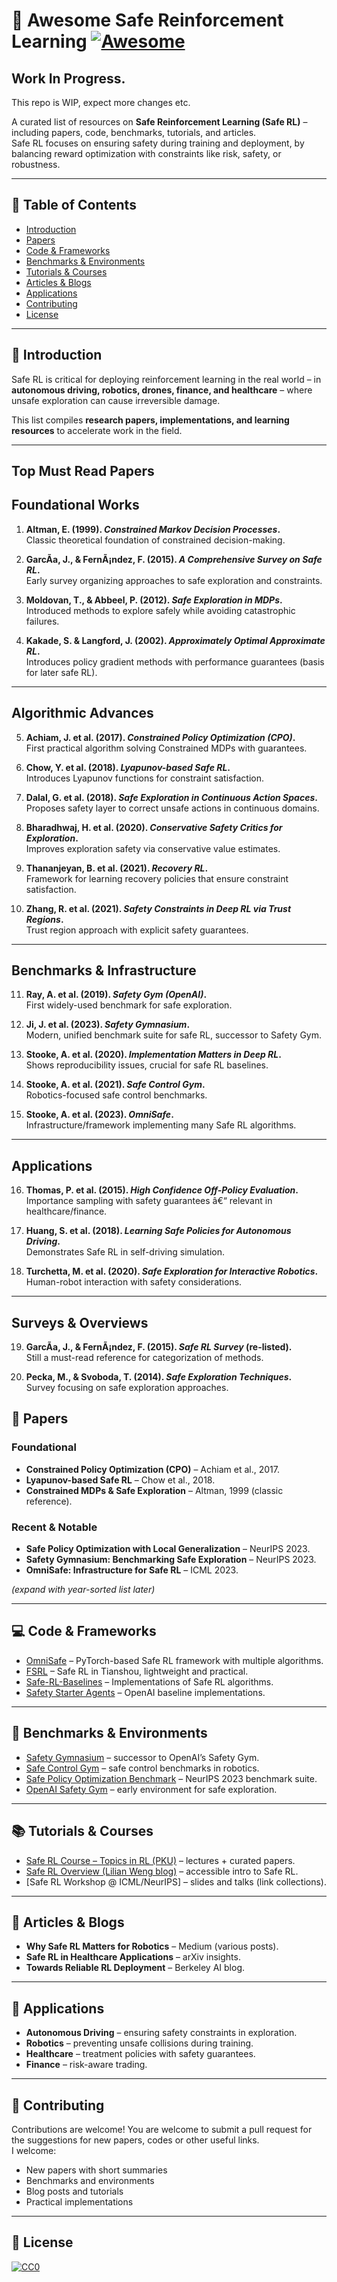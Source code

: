 # 📘 Awesome Safe Reinforcement Learning [![Awesome](https://awesome.re/badge.svg)](https://awesome.re)
## Work In Progress. 
This repo is WIP, expect more changes etc. 

A curated list of resources on **Safe Reinforcement Learning (Safe RL)** – including papers, code, benchmarks, tutorials, and articles.  
Safe RL focuses on ensuring safety during training and deployment, by balancing reward optimization with constraints like risk, safety, or robustness.  

---

## 📑 Table of Contents
- [Introduction](#introduction)  
- [Papers](#papers)  
- [Code & Frameworks](#code--frameworks)  
- [Benchmarks & Environments](#benchmarks--environments)  
- [Tutorials & Courses](#tutorials--courses)  
- [Articles & Blogs](#articles--blogs)  
- [Applications](#applications)  
- [Contributing](#contributing)  
- [License](#license)  

---

## 🔹 Introduction
Safe RL is critical for deploying reinforcement learning in the real world – in **autonomous driving, robotics, drones, finance, and healthcare** – where unsafe exploration can cause irreversible damage.  

This list compiles **research papers, implementations, and learning resources** to accelerate work in the field.  

---
## Top Must Read Papers


## Foundational Works
1. **Altman, E. (1999). *Constrained Markov Decision Processes*.**  
   Classic theoretical foundation of constrained decision-making.  

2. **GarcÃ­a, J., & FernÃ¡ndez, F. (2015). *A Comprehensive Survey on Safe RL*.**  
   Early survey organizing approaches to safe exploration and constraints.  

3. **Moldovan, T., & Abbeel, P. (2012). *Safe Exploration in MDPs*.**  
   Introduced methods to explore safely while avoiding catastrophic failures.  

4. **Kakade, S. & Langford, J. (2002). *Approximately Optimal Approximate RL*.**  
   Introduces policy gradient methods with performance guarantees (basis for later safe RL).  

---

## Algorithmic Advances
5. **Achiam, J. et al. (2017). *Constrained Policy Optimization (CPO)*.**  
   First practical algorithm solving Constrained MDPs with guarantees.  

6. **Chow, Y. et al. (2018). *Lyapunov-based Safe RL*.**  
   Introduces Lyapunov functions for constraint satisfaction.  

7. **Dalal, G. et al. (2018). *Safe Exploration in Continuous Action Spaces*.**  
   Proposes safety layer to correct unsafe actions in continuous domains.  

8. **Bharadhwaj, H. et al. (2020). *Conservative Safety Critics for Exploration*.**  
   Improves exploration safety via conservative value estimates.  

9. **Thananjeyan, B. et al. (2021). *Recovery RL*.**  
   Framework for learning recovery policies that ensure constraint satisfaction.  

10. **Zhang, R. et al. (2021). *Safety Constraints in Deep RL via Trust Regions*.**  
    Trust region approach with explicit safety guarantees.  

---

## Benchmarks & Infrastructure
11. **Ray, A. et al. (2019). *Safety Gym (OpenAI)*.**  
    First widely-used benchmark for safe exploration.  

12. **Ji, J. et al. (2023). *Safety Gymnasium*.**  
    Modern, unified benchmark suite for safe RL, successor to Safety Gym.  

13. **Stooke, A. et al. (2020). *Implementation Matters in Deep RL*.**  
    Shows reproducibility issues, crucial for safe RL baselines.  

14. **Stooke, A. et al. (2021). *Safe Control Gym*.**  
    Robotics-focused safe control benchmarks.  

15. **Stooke, A. et al. (2023). *OmniSafe*.**  
    Infrastructure/framework implementing many Safe RL algorithms.  

---

## Applications
16. **Thomas, P. et al. (2015). *High Confidence Off-Policy Evaluation*.**  
    Importance sampling with safety guarantees â€“ relevant in healthcare/finance.  

17. **Huang, S. et al. (2018). *Learning Safe Policies for Autonomous Driving*.**  
    Demonstrates Safe RL in self-driving simulation.  

18. **Turchetta, M. et al. (2020). *Safe Exploration for Interactive Robotics*.**  
    Human-robot interaction with safety considerations.  

---

## Surveys & Overviews
19. **GarcÃ­a, J., & FernÃ¡ndez, F. (2015). *Safe RL Survey* (re-listed).**  
    Still a must-read reference for categorization of methods.  

20. **Pecka, M., & Svoboda, T. (2014). *Safe Exploration Techniques*.**  
    Survey focusing on safe exploration approaches.   

## 📄 Papers
### Foundational
- **Constrained Policy Optimization (CPO)** – Achiam et al., 2017.  
- **Lyapunov-based Safe RL** – Chow et al., 2018.  
- **Constrained MDPs & Safe Exploration** – Altman, 1999 (classic reference).  

### Recent & Notable
- **Safe Policy Optimization with Local Generalization** – NeurIPS 2023.  
- **Safety Gymnasium: Benchmarking Safe Exploration** – NeurIPS 2023.  
- **OmniSafe: Infrastructure for Safe RL** – ICML 2023.  

*(expand with year-sorted list later)*  

---

## 💻 Code & Frameworks
- [OmniSafe](https://github.com/PKU-Alignment/omnisafe) – PyTorch-based Safe RL framework with multiple algorithms.  
- [FSRL](https://github.com/PKU-Alignment/fsrl) – Safe RL in Tianshou, lightweight and practical.  
- [Safe-RL-Baselines](https://github.com/chauncygu/Safe-Reinforcement-Learning-Baselines) – Implementations of Safe RL algorithms.  
- [Safety Starter Agents](https://github.com/openai/safety-starter-agents) – OpenAI baseline implementations.  

---

## 🧪 Benchmarks & Environments
- [Safety Gymnasium](https://github.com/PKU-Alignment/safety-gymnasium) – successor to OpenAI’s Safety Gym.  
- [Safe Control Gym](https://github.com/utiasDSL/safe-control-gym) – safe control benchmarks in robotics.  
- [Safe Policy Optimization Benchmark](https://github.com/PKU-Alignment/safe-policy-optimization) – NeurIPS 2023 benchmark suite.  
- [OpenAI Safety Gym](https://github.com/openai/safety-gym) – early environment for safe exploration.  

---

## 📚 Tutorials & Courses
- [Safe RL Course – Topics in RL (PKU)](https://saferl-team.github.io/) – lectures + curated papers.  
- [Safe RL Overview (Lilian Weng blog)](https://lilianweng.github.io/) – accessible intro to Safe RL.  
- [Safe RL Workshop @ ICML/NeurIPS] – slides and talks (link collections).  

---

## 📰 Articles & Blogs
- **Why Safe RL Matters for Robotics** – Medium (various posts).  
- **Safe RL in Healthcare Applications** – arXiv insights.  
- **Towards Reliable RL Deployment** – Berkeley AI blog.  

---

## 🤖 Applications
- **Autonomous Driving** – ensuring safety constraints in exploration.  
- **Robotics** – preventing unsafe collisions during training.  
- **Healthcare** – treatment policies with safety guarantees.  
- **Finance** – risk-aware trading.  

---

## 🤝 Contributing
Contributions are welcome! You are welcome to submit a pull request for the suggestions for new papers, codes or other useful links.  
I welcome:
- New papers with short summaries  
- Benchmarks and environments  
- Blog posts and tutorials  
- Practical implementations  

---

## 📜 License
[![CC0](https://licensebuttons.net/p/zero/1.0/88x31.png)](https://creativecommons.org/publicdomain/zero/1.0/)  
